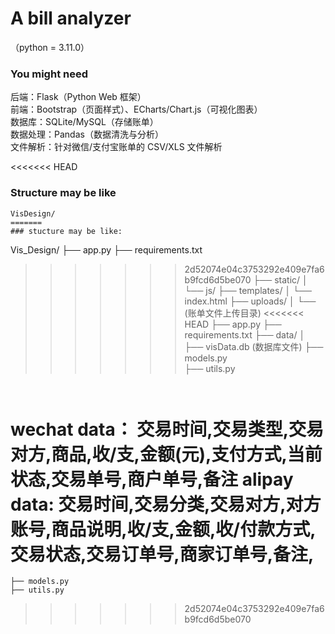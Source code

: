 # A bill analyzer

（python = 3.11.0）

### You might need

后端：Flask（Python Web 框架）  
前端：Bootstrap（页面样式）、ECharts/Chart.js（可视化图表）  
数据库：SQLite/MySQL（存储账单）  
数据处理：Pandas（数据清洗与分析）  
文件解析：针对微信/支付宝账单的 CSV/XLS 文件解析

<<<<<<< HEAD
### Structure may be like

```
VisDesign/
=======
### stucture may be like:
```
Vis_Design/
    ├── app.py
    ├── requirements.txt
>>>>>>> 2d52074e04c3753292e409e7fa6b9fcd6d5be070
    ├── static/
    │   └── js/
    ├── templates/
    │   └── index.html
    ├── uploads/
    │   └── (账单文件上传目录)
<<<<<<< HEAD
    ├── app.py
    ├── requirements.txt
    ├── data/
    │   ├── visData.db (数据库文件)
    ├── models.py  
    ├── utils.py
```


```
wechat data：
交易时间,交易类型,交易对方,商品,收/支,金额(元),支付方式,当前状态,交易单号,商户单号,备注
alipay data:
交易时间,交易分类,交易对方,对方账号,商品说明,收/支,金额,收/付款方式,交易状态,交易订单号,商家订单号,备注,
=======
    ├── models.py
    ├── utils.py
>>>>>>> 2d52074e04c3753292e409e7fa6b9fcd6d5be070
```